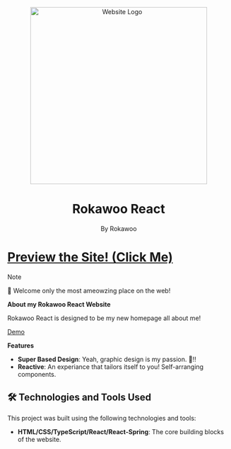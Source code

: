 <p align="center">
  <img src="https://github.com/Rokawoo/rokawoo-react-website/assets/129356996/775cb09f-5f72-4026-ac9f-c1517452a97b" alt="Website Logo" width="400"/>
</p>

<div align="center">
  <h1>Rokawoo React</h1>
  <p>By Rokawoo</p>
</div>

# [Preview the Site! (Click Me)](https://rokawoo.com/)

> [!NOTE]
> 🌸 Welcome only the most ameowzing place on the web!

**About my Rokawoo React Website**

Rokawoo React is designed to be my new homepage all about me!

[Demo](https://github.com/Rokawoo/rokawoo-react-website/assets/129356996/b8d3bfb0-d189-4c8b-90ce-2dfd92275647)

**Features**

- **Super Based Design**: Yeah, graphic design is my passion. 🐸!!
- **Reactive**: An experiance that tailors itself to you! Self-arranging components.


## 🛠 Technologies and Tools Used

This project was built using the following technologies and tools:

- **HTML/CSS/TypeScript/React/React-Spring**: The core building blocks of the website.
